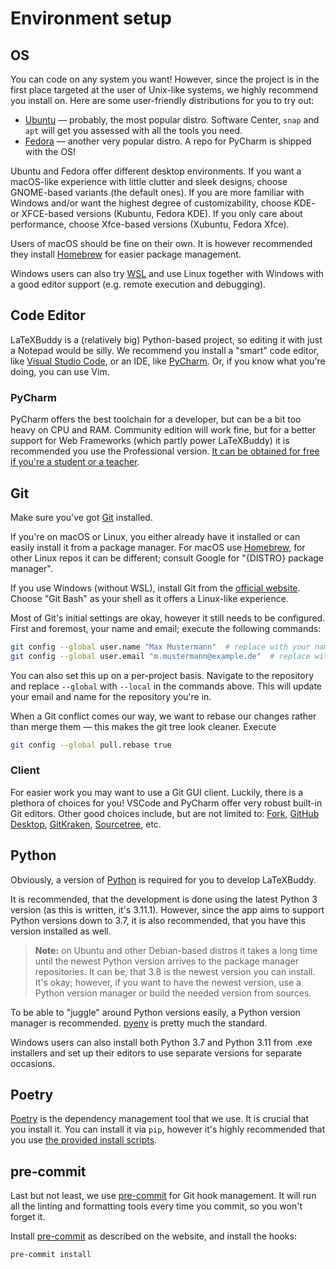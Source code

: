 # Environment setup

## OS

You can code on any system you want! However, since the project is in the first place targeted at the user of Unix-like systems, we highly recommend you install on. Here are some user-friendly distributions for you to try out:

-   [Ubuntu] — probably, the most popular distro. Software Center, `snap` and `apt` will get you assessed with all the tools you need.
-   [Fedora] — another very popular distro. A repo for PyCharm is shipped with the OS!

Ubuntu and Fedora offer different desktop environments. If you want a macOS-like experience with little clutter and sleek designs, choose GNOME-based variants (the default ones). If you are more familiar with Windows and/or want the highest degree of customizability, choose KDE- or XFCE-based versions (Kubuntu, Fedora KDE). If you only care about performance, choose Xfce-based versions (Xubuntu, Fedora Xfce).

Users of macOS should be fine on their own. It is however recommended they install [Homebrew] for easier package management.

Windows users can also try [WSL] and use Linux together with Windows with a good editor support (e.g. remote execution and debugging).

## Code Editor

LaTeXBuddy is a (relatively big) Python-based project, so editing it with just a Notepad would be silly. We recommend you install a "smart" code editor, like [Visual Studio Code], or an IDE, like [PyCharm]. Or, if you know what you're doing, you can use Vim.

### PyCharm

PyCharm offers the best toolchain for a developer, but can be a bit too heavy on CPU and RAM. Community edition will work fine, but for a better support for Web Frameworks (which partly power LaTeXBuddy) it is recommended you use the Professional version. [It can be obtained for free if you're a student or a teacher][jetbrains education].

## Git

Make sure you've got [Git] installed.

If you're on macOS or Linux, you either already have it installed or can easily install it from a package manager. For macOS use [Homebrew], for other Linux repos it can be different; consult Google for "{DISTRO} package manager".

If you use Windows (without WSL), install Git from the [official website][git]. Choose "Git Bash" as your shell as it offers a Linux-like experience.

Most of Git's initial settings are okay, however it still needs to be configured. First and foremost, your name and email; execute the following commands:

```sh
git config --global user.name "Max Mustermann"  # replace with your name
git config --global user.email "m.mustermann@example.de"  # replace with your email
```

You can also set this up on a per-project basis. Navigate to the repository and replace `--global` with `--local` in the commands above. This will update your email and name for the repository you're in.

When a Git conflict comes our way, we want to rebase our changes rather than merge them — this makes the git tree look cleaner. Execute

```sh
git config --global pull.rebase true
```

### Client

For easier work you may want to use a Git GUI client. Luckily, there is a plethora of choices for you! VSCode and PyCharm offer very robust built-in Git editors. Other good choices include, but are not limited to: [Fork], [GitHub Desktop], [GitKraken], [Sourcetree], etc.

## Python

Obviously, a version of [Python] is required for you to develop LaTeXBuddy.

It is recommended, that the development is done using the latest Python 3 version (as this is written, it's 3.11.1). However, since the app aims to support Python versions down to 3.7, it is also recommended, that you have this version installed as well.

> **Note:** on Ubuntu and other Debian-based distros it takes a long time until the newest Python version arrives to the package manager repositories. It can be, that 3.8 is the newest version you can install. It's okay; however, if you want to have the newest version, use a Python version manager or build the needed version from sources.

To be able to "juggle" around Python versions easily, a Python version manager is recommended. [pyenv] is pretty much the standard.

Windows users can also install both Python 3.7 and Python 3.11 from .exe installers and set up their editors to use separate versions for separate occasions.

## Poetry

[Poetry] is the dependency management tool that we use. It is crucial that you install it. You can install it via `pip`, however it's highly recommended that you use [the provided install scripts](https://python-poetry.org/docs/#installing-with-the-official-installer).

## pre-commit

Last but not least, we use [pre-commit] for Git hook management. It will run all the linting and formatting tools every time you commit, so you won't forget it.

Install [pre-commit] as described on the website, and install the hooks:

```sh
pre-commit install
```

[fedora]: https://getfedora.org/
[fork]: https://fork.dev/
[git]: https://git-scm.com/
[github desktop]: https://desktop.github.com/
[gitkraken]: https://www.gitkraken.com/
[homebrew]: https://brew.sh/
[jetbrains education]: https://www.jetbrains.com/community/education/
[poetry]: https://python-poetry.org/
[pre-commit]: https://pre-commit.com/
[pycharm]: https://www.jetbrains.com/pycharm/
[pyenv]: https://github.com/pyenv/pyenv
[python]: https://www.python.org/
[sourcetree]: https://www.sourcetreeapp.com/
[ubuntu]: https://ubuntu.com/
[visual studio code]: https://code.visualstudio.com/
[wsl]: https://docs.microsoft.com/windows/wsl/
